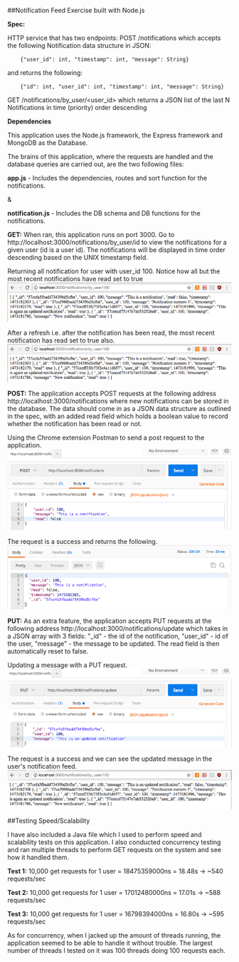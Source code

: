 ##Notification Feed Exercise built with Node.js

**Spec:**

HTTP service that has two endpoints: POST /notifications which accepts the following Notification data structure in JSON:

		{"user_id": int, "timestamp": int, "message": String}

and returns the following:

		{"id": int, "user_id": int, "timestamp": int, "message": String}

GET /notifications/by_user/<user_id> which returns a JSON list of the last N Notifications in time (priority) order descending

**Dependencies**

This application uses the Node.js framework, the Express framework and MongoDB as the Database.

The brains of this application, where the requests are handled and the database queries are carried out, are the two following files:

**app.js** - Includes the dependencies, routes and sort function for the notifications.

&

**notification.js** - Includes the DB schema and DB functions for the notifications.

**GET:** When ran, this application runs on port 3000. Go to http://localhost:3000/notifications/by_user/id to view the notifications for a given user (id is a user id). 
The notifications will be displayed in time order descending based on the UNIX timestamp field.

Returning all notification for user with user_id 100. Notice how all but the most recent notifications have read set to true
![GET Request 1 Screenshot](/screenshots/GET%20before%20refresh.png?raw=true)

After a refresh i.e. after the notification has been read, the most recent notification has read set to true also.
![GET Request 2 Screenshot](/screenshots/Get%20after%20refresh.png?raw=true)

**POST:** The application accepts POST requests at the following address http://localhost:3000/notifications where new notifications can be stored in the database.
The data should come in as a JSON data structure as outlined in the spec, with an added read field which holds a boolean value to record whether the notification has been read or not.

Using the Chrome extension Postman to send a post request to the application.
![POST Request Screenshot](/screenshots/POST%20Request.png?raw=true)

The request is a success and returns the following.
![POST Response Screenshot](/screenshots/POST%20Return.png?raw=true)

**PUT:** As an extra feature, the application accepts PUT requests at the following address http://localhost:3000/notifications/update which takes in a JSON array with 3 fields: 
	"_id" - the id of the notification, 
	"user_id" - id of the user,
	"message" - the message to be updated.
The read field is then automatically reset to false.

Updating a message with a PUT request.
![PUT Request Screenshot](/screenshots/PUT%20request.png?raw=true)

The request is a success and we can see the updated message in the user's notification feed.
![GET Request after PUT Screenshot](/screenshots/Updated%20notification.png?raw=true)

##Testing Speed/Scalability

I have also included a Java file which I used to perform speed and scalability tests on this application. I also conducted concurrency testing and ran multiple threads to perform GET requests on the system and see how it handled them.

**Test 1:** 10,000 get requests for 1 user = 18475359000ns = 18.48s
	-> ~540 requests/sec

**Test 2:** 10,000 get requests for 1 user = 17012480000ns = 17.01s
	-> ~588 requests/sec

**Test 3:** 10,000 get requests for 1 user = 16798394000ns = 16.80s
	-> ~595 requests/sec

As for concurrency, when I jacked up the amount of threads running, the application seemed to be able to handle it without trouble. The largest number of threads I tested on it was 100 threads doing 100 requests each.
